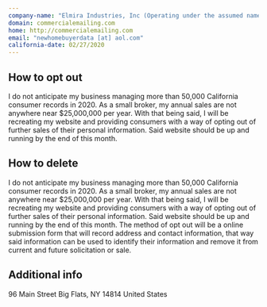 ```yaml
---
company-name: "Elmira Industries, Inc (Operating under the assumed name of FirstChoice.)"
domain: commercialemailing.com
home: http://commercialemailing.com
email: "newhomebuyerdata [at] aol.com"
california-date: 02/27/2020
---
```


## How to opt out

I do not anticipate my business managing more than 50,000 California consumer records in 2020. As a small broker, my annual sales are not anywhere near $25,000,000 per year. With that being said, I will be recreating my website and providing consumers with a way of opting out of further sales of their personal information. Said website should be up and running by the end of this month.

## How to delete

I do not anticipate my business managing more than 50,000 California consumer records in 2020. As a small broker, my annual sales are not anywhere near $25,000,000 per year. With that being said, I will be recreating my website and providing consumers with a way of opting out of further sales of their personal information. Said website should be up and running by the end of this month. The method of opt out will be a online submission form that will record address and contact information, that way said information can be used to identify their information and remove it from current and future solicitation or sale.

## Additional info

96 Main Street
Big Flats, NY 14814
United States













